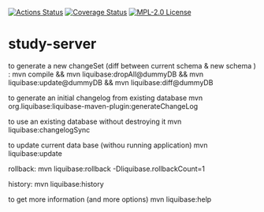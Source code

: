 [![Actions Status](https://github.com/gridsuite/study-server/workflows/CI/badge.svg)](https://github.com/gridsuite/study-server/actions)
[![Coverage Status](https://sonarcloud.io/api/project_badges/measure?project=org.gridsuite%3Astudy-server&metric=coverage)](https://sonarcloud.io/component_measures?id=org.gridsuite%3Astudy-server&metric=coverage)
[![MPL-2.0 License](https://img.shields.io/badge/license-MPL_2.0-blue.svg)](https://www.mozilla.org/en-US/MPL/2.0/)
# study-server

to generate a new changeSet (diff between current schema & new schema ) : 
mvn compile && mvn liquibase:dropAll@dummyDB && mvn liquibase:update@dummyDB && mvn liquibase:diff@dummyDB

to generate an initial changelog from existing database 
mvn org.liquibase:liquibase-maven-plugin:generateChangeLog

to use an existing  database without destroying it 
mvn liquibase:changelogSync


to update current data base (withou running application)
mvn liquibase:update


rollback:
mvn liquibase:rollback -Dliquibase.rollbackCount=1

history:
mvn liquibase:history

to get more information (and more options)
mvn liquibase:help
